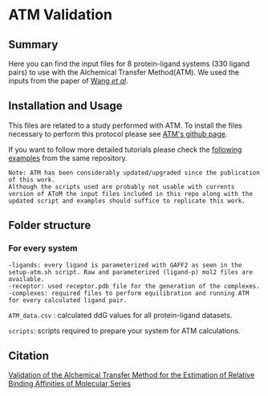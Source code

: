 # ATM Validation
## Summary
Here you can find the input files for 8 protein-ligand systems (330 ligand pairs) to use with the Alchemical Transfer Method(ATM). We used the inputs from the paper of [Wang _et al_](https://pubs.acs.org/doi/10.1021/ja512751q).

## Installation and Usage
This files are related to a study performed with ATM. To install the files necessary to perform this protocol please see [ATM's github page](https://github.com/Gallicchio-Lab/AToM-OpenMM).

If you want to follow more detailed tutorials please check the [following examples](https://github.com/Gallicchio-Lab/AToM-OpenMM/tree/master/examples) from the same repository.

````
Note: ATM has been considerably updated/upgraded since the publication of this work.
Although the scripts used are probably not usable with currents version of AToM the input files included in this repo along with the updated script and examples should suffice to replicate this work.
````

## Folder structure
### For every system
```
-ligands: every ligand is parameterized with GAFF2 as seen in the setup-atm.sh script. Raw and parameterized (ligand-p) mol2 files are available.
-receptor: used receptor.pdb file for the generation of the complexes.
-complexes: required files to perform equilibration and running ATM for every calculated ligand pair.
```
`ATM_data.csv` : calculated ddG values for all protein-ligand datasets.

`scripts`: scripts required to prepare your system for ATM calculations. 

## Citation
[Validation of the Alchemical Transfer Method for the Estimation of Relative Binding Affinities of Molecular Series](https://pubs.acs.org/doi/abs/10.1021/acs.jcim.3c00178)
